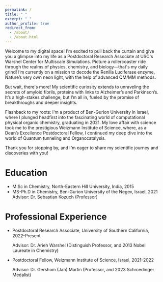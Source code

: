 ```yaml
---
permalink: /
title: " "
excerpt: " "
author_profile: true
redirect_from: 
  - /about/
  - /about.html
---
```


Welcome to my digital space! I'm excited to pull back the curtain and give you a glimpse into my life as a Postdoctoral Research Associate at USC's Warshel Center for Multiscale Simulations. Picture a rollercoaster ride through the realms of physics, chemistry, and biology—that's my daily grind! I’m currently on a mission to decode the Renilla Luciferase enzyme, Nature’s very own neon light, with the help of advanced QM/MM methods.

But wait, there's more! My scientific curiosity extends to unraveling the secrets of amyloid fibrils, proteins with links to Alzheimer’s and Parkinson’s. It’s a high-stakes challenge, but I’m all in, fueled by the promise of breakthroughs and deeper insights.

Flashback to my roots: I'm a product of Ben-Gurion University in Israel, where I plunged headfirst into the fascinating world of computational physical organic chemistry, graduating in 2021. My love affair with science took me to the prestigious Weizmann Institute of Science, where, as a Dean’s Excellence Postdoctoral Fellow, I continued my deep dive into the world of Quantum tunneling and Organocatalysis.

Thank you for stopping by, and I'm eager to share my scientific journey and discoveries with you!

Education
======
* M.Sc in Chemistry, North-Eastern Hill University, India, 2015
* MS-Ph.D in Chemistry, Ben-Gurion University of the Negev, Israel, 2021 
  Advisor: Dr. Sebastian Kozuch (Professor)

Professional Experience
======
* Postdoctoral Research Associate, University of Southern California, 2022-Present
  
  Advisor: Dr. Arieh Warshel (Distinguish Professor, and 2013 Nobel Laureate in Chemistry) 

* Postdoctoral Fellow, Weizmann Institute of Science, Israel, 2021-2022
  
  Advisor: Dr. Gershom (Jan) Martin (Professor, and 2023 Schroedinger Medalist)

